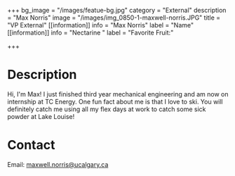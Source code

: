 +++
bg_image = "/images/featue-bg.jpg"
category = "External"
description = "Max Norris"
image = "/images/img_0850-1-maxwell-norris.JPG"
title = "VP External"
[[information]]
info = "Max Norris"
label = "Name"
[[information]]
info = "Nectarine "
label = "Favorite Fruit:"

+++
# Description

Hi, I'm Max! I just finished third year mechanical engineering and am now on internship at TC Energy. One fun fact about me is that I love to ski. You will definitely catch me using all my flex days at work to catch some sick powder at Lake Louise!

# Contact

Email: maxwell.norris@ucalgary.ca
